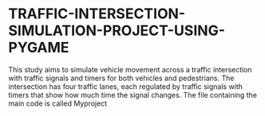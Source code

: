 # TRAFFIC-INTERSECTION-SIMULATION-PROJECT-USING-PYGAME
This study aims to simulate vehicle movement across a traffic intersection with traffic signals and timers for both vehicles and pedestrians. The intersection has four traffic lanes, each regulated by traffic signals with timers that show how much time the signal changes.
The file containing the main code is called Myproject

